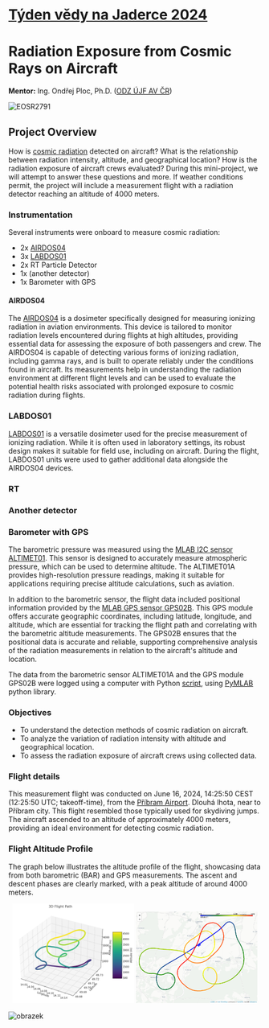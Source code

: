 # [Týden vědy na Jaderce 2024](https://tydenvedy.fjfi.cvut.cz/)
# Radiation Exposure from Cosmic Rays on Aircraft

**Mentor:** Ing. Ondřej Ploc, Ph.D. ([ODZ ÚJF AV ČR](https://www.ujf.cas.cz/cs/oddeleni/oddeleni-dozimetrie-zareni/))

![EOSR2791](https://github.com/ODZ-UJF-AV-CR/TydenVedy2024_OnboardSpaceRadiation/assets/5196729/b872b631-2bc0-4136-8cd6-d5eab8463123)


## Project Overview

How is [cosmic radiation](https://en.wikipedia.org/wiki/Cosmic_ray) detected on aircraft? What is the relationship between radiation intensity, altitude, and geographical location? How is the radiation exposure of aircraft crews evaluated? During this mini-project, we will attempt to answer these questions and more. If weather conditions permit, the project will include a measurement flight with a radiation detector reaching an altitude of 4000 meters.

### Instrumentation
Several instruments were onboard to measure cosmic radiation:

- 2x [AIRDOS04](https://docs.dos.ust.cz/airdos/AIRDOS04)
- 3x [LABDOS01](https://docs.dos.ust.cz/labdos/LABDOS01)
- 2x RT Particle Detector
- 1x (another detector)
- 1x Barometer with GPS

#### AIRDOS04

The [AIRDOS04](https://docs.dos.ust.cz/airdos/AIRDOS04) is a dosimeter specifically designed for measuring ionizing radiation in aviation environments. This device is tailored to monitor radiation levels encountered during flights at high altitudes, providing essential data for assessing the exposure of both passengers and crew. The AIRDOS04 is capable of detecting various forms of ionizing radiation, including gamma rays, and is built to operate reliably under the conditions found in aircraft. Its measurements help in understanding the radiation environment at different flight levels and can be used to evaluate the potential health risks associated with prolonged exposure to cosmic radiation during flights.

### LABDOS01

[LABDOS01](https://docs.dos.ust.cz/labdos/LABDOS01) is a versatile dosimeter used for the precise measurement of ionizing radiation. While it is often used in laboratory settings, its robust design makes it suitable for field use, including on aircraft. During the flight, LABDOS01 units were used to gather additional data alongside the AIRDOS04 devices.

### RT

### Another detector

### Barometer with GPS

The barometric pressure was measured using the [MLAB I2C sensor ALTIMET01](https://www.mlab.cz/module/ALTIMET01). This sensor is designed to accurately measure atmospheric pressure, which can be used to determine altitude. The ALTIMET01A provides high-resolution pressure readings, making it suitable for applications requiring precise altitude calculations, such as aviation.

In addition to the barometric sensor, the flight data included positional information provided by the [MLAB GPS sensor GPS02B](https://www.mlab.cz/module/GPS02). This GPS module offers accurate geographic coordinates, including latitude, longitude, and altitude, which are essential for tracking the flight path and correlating with the barometric altitude measurements. The GPS02B ensures that the positional data is accurate and reliable, supporting comprehensive analysis of the radiation measurements in relation to the aircraft's altitude and location.

The data from the barometric sensor ALTIMET01A and the GPS module GPS02B were logged using a computer with Python [script](/sw/altimet_gps_logger.py), using [PyMLAB](https://github.com/MLAB-project/pymlab) python library.

### Objectives

- To understand the detection methods of cosmic radiation on aircraft.
- To analyze the variation of radiation intensity with altitude and geographical location.
- To assess the radiation exposure of aircraft crews using collected data.


### Flight details
This measurement flight was conducted on June 16, 2024, 14:25:50 CEST (12:25:50 UTC; takeoff-time), from the [Příbram Airport](https://www.letiste-pribram.cz/). Dlouhá lhota, near to Příbram city. This flight resembled those typically used for skydiving jumps. The aircraft ascended to an altitude of approximately 4000 meters, providing an ideal environment for detecting cosmic radiation.

### Flight Altitude Profile

The graph below illustrates the altitude profile of the flight, showcasing data from both barometric (BAR) and GPS measurements. The ascent and descent phases are clearly marked, with a peak altitude of around 4000 meters.


<p align="center">
  <img src="/data/ALTIMET01_GPS02/mapa_3d.png" alt="První obrázek" width="48%">
  <img src="/data/ALTIMET01_GPS02/trajectory_over_map.png" alt="Druhý obrázek" width="48%">
</p>

![obrazek](https://github.com/ODZ-UJF-AV-CR/TydenVedy2024_OnboardSpaceRadiation/assets/5196729/ae842b6e-afdc-411a-9d97-bd838b8f65de)
